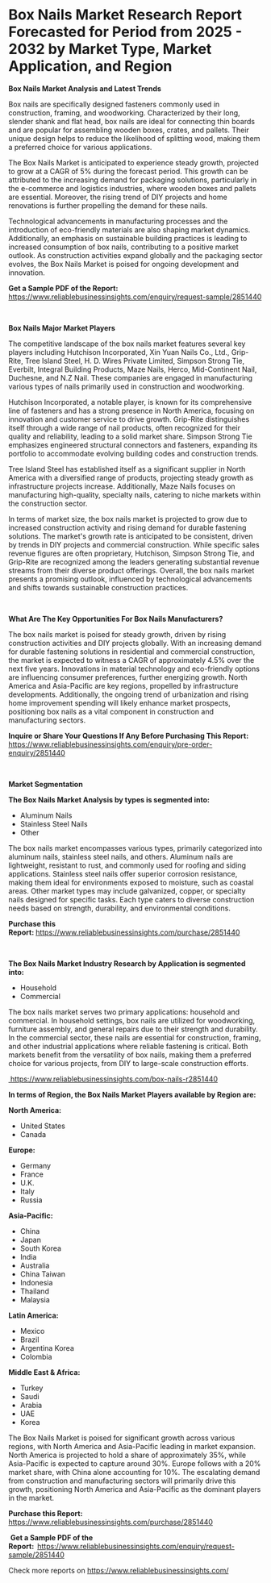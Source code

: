 <p><h1>Box Nails Market Research Report Forecasted for Period from 2025 -  2032 by Market Type, Market Application, and Region</h1></p><p><strong>Box Nails Market Analysis and Latest Trends</strong></p>
<p><p>Box nails are specifically designed fasteners commonly used in construction, framing, and woodworking. Characterized by their long, slender shank and flat head, box nails are ideal for connecting thin boards and are popular for assembling wooden boxes, crates, and pallets. Their unique design helps to reduce the likelihood of splitting wood, making them a preferred choice for various applications.</p><p>The Box Nails Market is anticipated to experience steady growth, projected to grow at a CAGR of 5% during the forecast period. This growth can be attributed to the increasing demand for packaging solutions, particularly in the e-commerce and logistics industries, where wooden boxes and pallets are essential. Moreover, the rising trend of DIY projects and home renovations is further propelling the demand for these nails.</p><p>Technological advancements in manufacturing processes and the introduction of eco-friendly materials are also shaping market dynamics. Additionally, an emphasis on sustainable building practices is leading to increased consumption of box nails, contributing to a positive market outlook. As construction activities expand globally and the packaging sector evolves, the Box Nails Market is poised for ongoing development and innovation.</p></p>
<p><strong>Get a Sample PDF of the Report:&nbsp;</strong> <a href="https://www.reliablebusinessinsights.com/enquiry/request-sample/2851440?utm_campaign=3260&utm_medium=2&utm_source=Github&utm_content=ia&utm_term=11032025&utm_id=box-nails">https://www.reliablebusinessinsights.com/enquiry/request-sample/2851440</a></p>
<p>&nbsp;</p>
<p><strong>Box Nails Major Market Players</strong></p>
<p><p>The competitive landscape of the box nails market features several key players including Hutchison Incorporated, Xin Yuan Nails Co., Ltd., Grip-Rite, Tree Island Steel, H. D. Wires Private Limited, Simpson Strong Tie, Everbilt, Integral Building Products, Maze Nails, Herco, Mid-Continent Nail, Duchesne, and N.Z Nail. These companies are engaged in manufacturing various types of nails primarily used in construction and woodworking.</p><p>Hutchison Incorporated, a notable player, is known for its comprehensive line of fasteners and has a strong presence in North America, focusing on innovation and customer service to drive growth. Grip-Rite distinguishes itself through a wide range of nail products, often recognized for their quality and reliability, leading to a solid market share. Simpson Strong Tie emphasizes engineered structural connectors and fasteners, expanding its portfolio to accommodate evolving building codes and construction trends.</p><p>Tree Island Steel has established itself as a significant supplier in North America with a diversified range of products, projecting steady growth as infrastructure projects increase. Additionally, Maze Nails focuses on manufacturing high-quality, specialty nails, catering to niche markets within the construction sector.</p><p>In terms of market size, the box nails market is projected to grow due to increased construction activity and rising demand for durable fastening solutions. The market's growth rate is anticipated to be consistent, driven by trends in DIY projects and commercial construction. While specific sales revenue figures are often proprietary, Hutchison, Simpson Strong Tie, and Grip-Rite are recognized among the leaders generating substantial revenue streams from their diverse product offerings. Overall, the box nails market presents a promising outlook, influenced by technological advancements and shifts towards sustainable construction practices.</p></p>
<p>&nbsp;</p>
<p><strong>What Are The Key Opportunities For Box Nails Manufacturers?</strong></p>
<p><p>The box nails market is poised for steady growth, driven by rising construction activities and DIY projects globally. With an increasing demand for durable fastening solutions in residential and commercial construction, the market is expected to witness a CAGR of approximately 4.5% over the next five years. Innovations in material technology and eco-friendly options are influencing consumer preferences, further energizing growth. North America and Asia-Pacific are key regions, propelled by infrastructure developments. Additionally, the ongoing trend of urbanization and rising home improvement spending will likely enhance market prospects, positioning box nails as a vital component in construction and manufacturing sectors.</p></p>
<p><strong>Inquire or Share Your Questions If Any Before Purchasing This Report:</strong> <a href="https://www.reliablebusinessinsights.com/enquiry/pre-order-enquiry/2851440?utm_campaign=3260&utm_medium=2&utm_source=Github&utm_content=ia&utm_term=11032025&utm_id=box-nails">https://www.reliablebusinessinsights.com/enquiry/pre-order-enquiry/2851440</a></p>
<p>&nbsp;</p>
<p><strong>Market Segmentation</strong></p>
<p><strong>The Box Nails Market Analysis by types is segmented into:</strong></p>
<p><ul><li>Aluminum Nails</li><li>Stainless Steel Nails</li><li>Other</li></ul></p>
<p><p>The box nails market encompasses various types, primarily categorized into aluminum nails, stainless steel nails, and others. Aluminum nails are lightweight, resistant to rust, and commonly used for roofing and siding applications. Stainless steel nails offer superior corrosion resistance, making them ideal for environments exposed to moisture, such as coastal areas. Other market types may include galvanized, copper, or specialty nails designed for specific tasks. Each type caters to diverse construction needs based on strength, durability, and environmental conditions.</p></p>
<p><strong>Purchase this Report:&nbsp;</strong><a href="https://www.reliablebusinessinsights.com/purchase/2851440?utm_campaign=3260&utm_medium=2&utm_source=Github&utm_content=ia&utm_term=11032025&utm_id=box-nails">https://www.reliablebusinessinsights.com/purchase/2851440</a></p>
<p>&nbsp;</p>
<p><strong>The Box Nails Market Industry Research by Application is segmented into:</strong></p>
<p><ul><li>Household</li><li>Commercial</li></ul></p>
<p><p>The box nails market serves two primary applications: household and commercial. In household settings, box nails are utilized for woodworking, furniture assembly, and general repairs due to their strength and durability. In the commercial sector, these nails are essential for construction, framing, and other industrial applications where reliable fastening is critical. Both markets benefit from the versatility of box nails, making them a preferred choice for various projects, from DIY to large-scale construction efforts.</p></p>
<p><a href="https://www.reliablebusinessinsights.com/box-nails-r2851440?utm_campaign=3260&utm_medium=2&utm_source=Github&utm_content=ia&utm_term=11032025&utm_id=box-nails">&nbsp;https://www.reliablebusinessinsights.com/box-nails-r2851440</a></p>
<p><strong>In terms of Region, the Box Nails Market Players available by Region are:</strong></p>
<p>
    <p> <strong> North America: </strong>
        <ul>
            <li>United States</li>
            <li>Canada</li>
        </ul>
        </p> 
    <p> <strong> Europe: </strong>
        <ul>
            <li>Germany</li>
            <li>France</li>
            <li>U.K.</li>
            <li>Italy</li>
            <li>Russia</li>
        </ul>
        </p> 
    <p> <strong> Asia-Pacific: </strong>
        <ul>
            <li>China</li>
            <li>Japan</li>
            <li>South Korea</li>
            <li>India</li>
            <li>Australia</li>
            <li>China Taiwan</li>
            <li>Indonesia</li>
            <li>Thailand</li>
            <li>Malaysia</li>
        </ul>
        </p> 
    <p> <strong> Latin America: </strong>
        <ul>
            <li>Mexico</li>
            <li>Brazil</li>
            <li>Argentina Korea</li>
            <li>Colombia</li>
        </ul>
        </p> 
    <p> <strong> Middle East & Africa: </strong>
        <ul>
            <li>Turkey</li>
            <li>Saudi</li>
            <li>Arabia</li>
            <li>UAE</li>
            <li>Korea</li>
        </ul>
    </p>
    </p>
<p><p>The Box Nails Market is poised for significant growth across various regions, with North America and Asia-Pacific leading in market expansion. North America is projected to hold a share of approximately 35%, while Asia-Pacific is expected to capture around 30%. Europe follows with a 20% market share, with China alone accounting for 10%. The escalating demand from construction and manufacturing sectors will primarily drive this growth, positioning North America and Asia-Pacific as the dominant players in the market.</p></p>
<p><strong>Purchase this Report: </strong><a href="https://www.reliablebusinessinsights.com/purchase/2851440?utm_campaign=3260&utm_medium=2&utm_source=Github&utm_content=ia&utm_term=11032025&utm_id=box-nails">https://www.reliablebusinessinsights.com/purchase/2851440</a></p>
<p>&nbsp;<strong>Get a Sample PDF of the Report:&nbsp;&nbsp;</strong><a href="https://www.reliablebusinessinsights.com/enquiry/request-sample/2851440?utm_campaign=3260&utm_medium=2&utm_source=Github&utm_content=ia&utm_term=11032025&utm_id=box-nails">https://www.reliablebusinessinsights.com/enquiry/request-sample/2851440</a></p>
<p><strong></strong></p>
<p>Check more reports on <a href="https://www.reliablebusinessinsights.com/?utm_campaign=3260&utm_medium=2&utm_source=Github&utm_content=ia&utm_term=11032025&utm_id=box-nails">https://www.reliablebusinessinsights.com/</a></p>